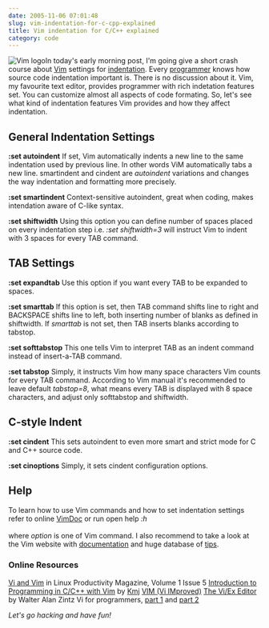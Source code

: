```yaml
---
date: 2005-11-06 07:01:48
slug: vim-indentation-for-c-cpp-explained
title: Vim indentation for C/C++ explained
category: code
---
```


![Vim logo](/images/logos/vim-logo.gif)In today's early morning post, I'm going give a short crash course about [Vim](http://www.vim.org) settings for [indentation](http://en.wikipedia.org/wiki/Indentation). Every [programmer](http://en.wikipedia.org/wiki/Programmer) knows how source code indentation important is. There is no discussion about it. Vim, my favourite text editor, provides programmer with rich indetation features set. You can customize almost all aspects of code formating. So, let's see what kind of indentation features Vim provides and how they affect indentation.

## General Indentation Settings

**:set autoindent**
If set, Vim automatically indents a new line to the same indentation used by previous line. In other words ViM automatically tabs a new line. smartindent and cindent are _autoindent_ variations and changes the way indentation and formatting more precisely.

**:set smartindent**
Context-sensitive autoindent, great when coding, makes intendation aware of C-like syntax.

**:set shiftwidth**
Using this option you can define number of spaces placed on every indentation step i.e. _:set shiftwidth=3_ will instruct Vim to indent with 3 spaces for every TAB command.

## TAB Settings

**:set expandtab**
Use this option if you want every TAB to be expanded to spaces.

**:set smarttab**
If this option is set, then TAB command shifts line to right and BACKSPACE shifts line to left, both inserting number of blanks as defined in shiftwidth. If _smarttab_ is not set, then TAB inserts blanks according to tabstop.

**:set softtabstop**
This one tells Vim to interpret TAB as an indent command instead of insert-a-TAB command.

**:set tabstop**
Simply, it instructs Vim how many space characters Vim counts for every TAB command. According to Vim manual it's recommended to leave default _tabstop=8_, what means  every TAB is displayed with 8 space characters, and adjust only softtabstop and shiftwidth.

## C-style Indent

**:set cindent**
This sets autoindent to even more smart and strict mode for C and C++ source code.

**:set cinoptions**
Simply, it sets cindent configuration options.

## Help

To learn how to use Vim commands and how to set indentation settings refer to online [VimDoc](http://vimdoc.sourceforge.net/htmldoc/) or run open help _:h <option>_ where _option_ is one of Vim command. I also recommend to take a look at the Vim website with [documentation](http://www.vim.org/docs.php) and huge database of [tips](http://www.vim.org/tips/index.php).

### Online Resources

[Vi and Vim](http://www.troubleshooters.com/lpm/200212/200212.htm) in Linux Productivity Magazine, Volume 1 Issue 5
[Introduction to Programming in C/C++ with Vim](http://www.justlinux.com/nhf/Programming/Introduction_to_C_Programming.html) by [Kmj](mailto:kmj9907@cs.rit.edu)
[VIM (Vi IMproved)](http://www.geocities.com/h2lee/vim.html)
[The Vi/Ex Editor](http://www.networkcomputing.com/unixworld/tutorial/009/009.html) by Walter Alan Zintz
Vi for programmers, [part 1](http://builder.com.com/5100-6372_14-5253006.html) and [part 2](http://builder.com.com/5100-6372-5254151.html)

_Let's go hacking and have fun!_
